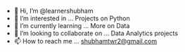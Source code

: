 - 👋 Hi, I’m @learnershubham
- 👀 I’m interested in ... Projects on Python
- 🌱 I’m currently learning ... More on Data
- 💞️ I’m looking to collaborate on ... Data Analytics projects
- 📫 How to reach me ... shubhamtwr2@gmail.com

<!---
learnershubham/learnershubham is a ✨ special ✨ repository because its `README.md` (this file) appears on your GitHub profile.
You can click the Preview link to take a look at your changes.
--->
